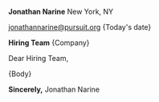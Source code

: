 **Jonathan Narine**
New York, NY

[jonathannarine@pursuit.org](mailto:jonathannarine@pursuit.org)
{Today's date}

**Hiring Team**
{Company}

Dear Hiring Team,

{Body}

**Sincerely,**
Jonathan Narine

